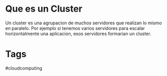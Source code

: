 # Que es un Cluster
Un cluster es una agrupacion de muchos servidores que realizan lo mismo en paralelo. Por ejemplo si tenemos varios servidores para escalar horizontalmente una aplicacion, esos servidores formarian un cluster.


# Tags
#cloudcomputing